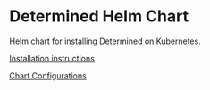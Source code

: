 # Determined Helm Chart

Helm chart for installing Determined on Kubernetes.

[Installation instructions](https://docs.determined.ai/latest/how-to/install-on-kubernetes.html)

[Chart Configurations](https://docs.determined.ai/latest/reference/helm-config.html)